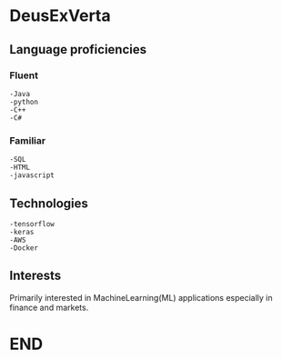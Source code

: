 # DeusExVerta

## Language proficiencies

### Fluent

    -Java 
    -python
    -C++
    -C#

### Familiar

    -SQL
    -HTML
    -javascript

## Technologies

    -tensorflow
    -keras
    -AWS
    -Docker

## Interests

Primarily interested in MachineLearning(ML) applications especially in finance and markets.

# END
